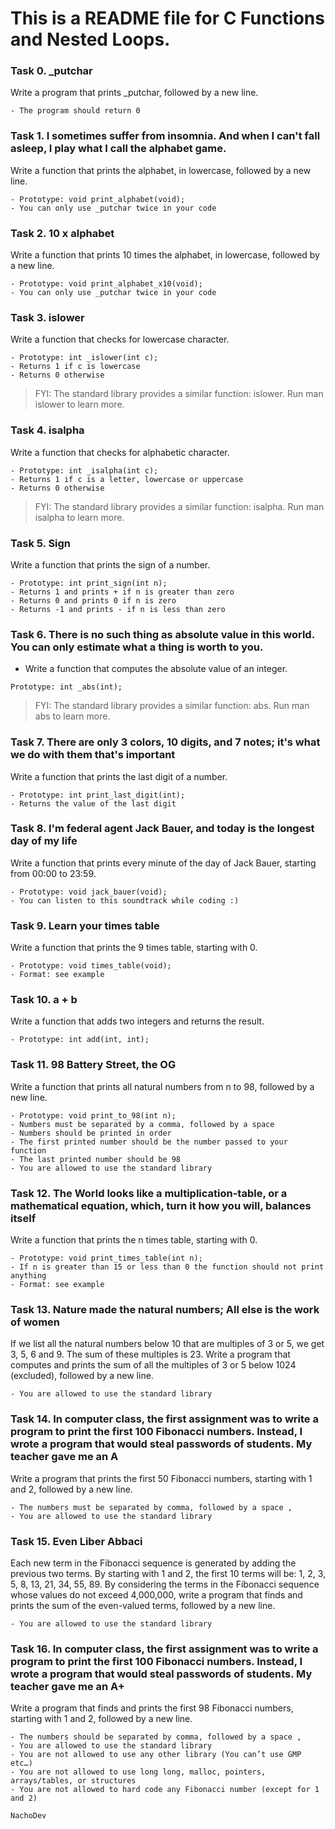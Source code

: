 # This is a README file for C Functions and Nested Loops.

### Task 0. _putchar
Write a program that prints _putchar, followed by a new line.
```
- The program should return 0
```

### Task 1. I sometimes suffer from insomnia. And when I can't fall asleep, I play what I call the alphabet game.
Write a function that prints the alphabet, in lowercase, followed by a new line.
```
- Prototype: void print_alphabet(void);
- You can only use _putchar twice in your code
```

### Task 2. 10 x alphabet
Write a function that prints 10 times the alphabet, in lowercase, followed by a new line.
```
- Prototype: void print_alphabet_x10(void);
- You can only use _putchar twice in your code
```

### Task 3. islower
Write a function that checks for lowercase character.
```
- Prototype: int _islower(int c);
- Returns 1 if c is lowercase
- Returns 0 otherwise
```
> FYI: The standard library provides a similar function: islower. Run man islower to learn more.

### Task 4. isalpha
Write a function that checks for alphabetic character.
```
- Prototype: int _isalpha(int c);
- Returns 1 if c is a letter, lowercase or uppercase
- Returns 0 otherwise
```
> FYI: The standard library provides a similar function: isalpha. Run man isalpha to learn more.

### Task 5. Sign
Write a function that prints the sign of a number.
```
- Prototype: int print_sign(int n);
- Returns 1 and prints + if n is greater than zero
- Returns 0 and prints 0 if n is zero
- Returns -1 and prints - if n is less than zero
```

### Task 6. There is no such thing as absolute value in this world. You can only estimate what a thing is worth to you.
- Write a function that computes the absolute value of an integer.
```
Prototype: int _abs(int);
```
> FYI: The standard library provides a similar function: abs. Run man abs to learn more.

### Task 7. There are only 3 colors, 10 digits, and 7 notes; it's what we do with them that's important
Write a function that prints the last digit of a number.
```
- Prototype: int print_last_digit(int);
- Returns the value of the last digit
```

### Task 8. I'm federal agent Jack Bauer, and today is the longest day of my life 
Write a function that prints every minute of the day of Jack Bauer, starting from 00:00 to 23:59.
```
- Prototype: void jack_bauer(void);
- You can listen to this soundtrack while coding :)
```

### Task 9. Learn your times table
Write a function that prints the 9 times table, starting with 0.
```
- Prototype: void times_table(void);
- Format: see example
```

### Task 10. a + b
Write a function that adds two integers and returns the result.
```
- Prototype: int add(int, int);
```

### Task 11. 98 Battery Street, the OG
Write a function that prints all natural numbers from n to 98, followed by a new line.
```
- Prototype: void print_to_98(int n);
- Numbers must be separated by a comma, followed by a space
- Numbers should be printed in order
- The first printed number should be the number passed to your function
- The last printed number should be 98
- You are allowed to use the standard library
```

### Task 12. The World looks like a multiplication-table, or a mathematical equation, which, turn it how you will, balances itself
Write a function that prints the n times table, starting with 0.
```
- Prototype: void print_times_table(int n);
- If n is greater than 15 or less than 0 the function should not print anything
- Format: see example
```

### Task 13. Nature made the natural numbers; All else is the work of women
If we list all the natural numbers below 10 that are multiples of 3 or 5, we get 3, 5, 6 and 9. The sum of these multiples is 23. Write a program that computes and prints the sum of all the multiples of 3 or 5 below 1024 (excluded), followed by a new line.
```
- You are allowed to use the standard library
```

### Task 14. In computer class, the first assignment was to write a program to print the first 100 Fibonacci numbers. Instead, I wrote a program that would steal passwords of students. My teacher gave me an A
Write a program that prints the first 50 Fibonacci numbers, starting with 1 and 2, followed by a new line.
```
- The numbers must be separated by comma, followed by a space , 
- You are allowed to use the standard library
```

### Task  15. Even Liber Abbaci 
Each new term in the Fibonacci sequence is generated by adding the previous two terms. By starting with 1 and 2, the first 10 terms will be: 1, 2, 3, 5, 8, 13, 21, 34, 55, 89. By considering the terms in the Fibonacci sequence whose values do not exceed 4,000,000, write a program that finds and prints the sum of the even-valued terms, followed by a new line.
```
- You are allowed to use the standard library
```

### Task 16. In computer class, the first assignment was to write a program to print the first 100 Fibonacci numbers. Instead, I wrote a program that would steal passwords of students. My teacher gave me an A+ 
Write a program that finds and prints the first 98 Fibonacci numbers, starting with 1 and 2, followed by a new line.
```
- The numbers should be separated by comma, followed by a space ,
- You are allowed to use the standard library
- You are not allowed to use any other library (You can’t use GMP etc…)
- You are not allowed to use long long, malloc, pointers, arrays/tables, or structures
- You are not allowed to hard code any Fibonacci number (except for 1 and 2)
```

`NachoDev`
